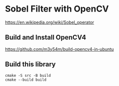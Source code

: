 # Sobel Filter with OpenCV

https://en.wikipedia.org/wiki/Sobel_operator

## Build and Install OpenCV4

https://github.com/m3y54m/build-opencv4-in-ubuntu

## Build this library

```console
cmake -S src -B build
cmake --build build
```